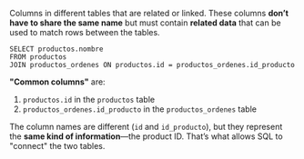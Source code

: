 Columns in different tables that are related or linked. These columns **don’t have to share the same name** but must contain **related data** that can be used to match rows between the tables.

```mysql
SELECT productos.nombre
FROM productos 
JOIN productos_ordenes ON productos.id = productos_ordenes.id_producto
```

**"Common columns"** are:

1. `productos.id` in the `productos` table
2. `productos_ordenes.id_producto` in the `productos_ordenes` table

The column names are different (`id` and `id_producto`), but they represent the **same kind of information**—the product ID. That’s what allows SQL to "connect" the two tables.